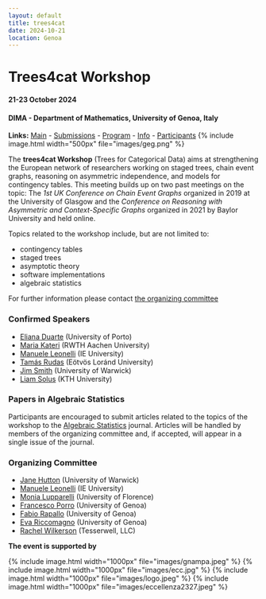 ```yaml
---
layout: default
title: trees4cat 
date: 2024-10-21
location: Genoa
---
```


# Trees4cat Workshop

#### 21-23 October 2024
#### DIMA - Department of Mathematics, University of Genoa, Italy

**Links:** [Main](https://stagedtrees.github.io/events/trees4cat.html) - [Submissions](https://stagedtrees.github.io/events/w2.Submissions.html) - [Program](https://stagedtrees.github.io/events/w3.Program.html) - [Info](https://stagedtrees.github.io/events/w4.Info.html) - [Participants](https://stagedtrees.github.io/events/w5.Participants.html)
{% include image.html width="500px" file="images/geg.png" %}

The **trees4cat Workshop** (Trees for Categorical Data) aims at
strengthening the European network of researchers working on staged trees, chain event graphs, reasoning on asymmetric independence, and models for contingency tables. This meeting builds up on two past meetings on the topic: The *1st UK Conference on Chain Event Graphs* organized in 2019 at the University of Glasgow and the *Conference on Reasoning with Asymmetric and Context-Specific Graphs* organized in 2021 by Baylor University and held online.

Topics related to the workshop include, but are not limited to:

 - contingency tables
 - staged trees
 - asymptotic theory 
 - software implementations
 - algebraic statistics
 
For further information please contact [the organizing committee](mailto:manuele.leonelli@ie.edu)

### Confirmed Speakers

 - [Eliana Duarte](https://emduart2.github.io) (University of Porto)
  - [Maria Kateri](https://www.isw.rwth-aachen.de/person.php?id=84) (RWTH Aachen University)
 - [Manuele Leonelli](https://manueleleonelli.github.io) (IE University)
  - [Tamás Rudas](https://statisztika.tatk.elte.hu/tanszeki_honlap/Rudas_Tamas) (Eötvös Loránd University)
 - [Jim Smith](https://warwick.ac.uk/fac/sci/statistics/staff/academic-research/smith/) (University of Warwick)
 - [Liam Solus](https://people.kth.se/~solus) (KTH University)

### Papers in Algebraic Statistics

Participants are encouraged to submit articles related to the topics of the workshop to the [Algebraic Statistics](https://msp.org/astat/about/journal/about.html) journal. Articles will be handled by members of the organizing committee and, if accepted, will appear in a single issue of the journal.

### Organizing Committee

 - [Jane Hutton](https://warwick.ac.uk/fac/sci/statistics/staff/academic-research/hutton/) (University of Warwick)
 - [Manuele Leonelli](https://manueleleonelli.github.io) (IE University)
 - [Monia Lupparelli](https://scholar.google.com/citations?user=acIiN2EAAAAJ&hl=it) (University of Florence)
 - [Francesco Porro](https://rubrica.unige.it/personale/UkJAU1lp) (University of Genoa)
 - [Fabio Rapallo](https://rubrica.unige.it/personale/UkNHX1lh) (University of Genoa)
 - [Eva Riccomagno](https://www.dima.unige.it/~riccomag/) (University of Genoa)
 - [Rachel Wilkerson](http://www.rlwilkerson.com/about/) (Tesserwell, LLC)
 
**The event is supported by**

{% include image.html width="1000px" file="images/gnampa.jpeg" %}
{% include image.html width="1000px" file="images/ecc.jpg" %}
{% include image.html width="1000px" file="images/logo.jpeg" %}
{% include image.html width="1000px" file="images/eccellenza2327.jpeg" %}


